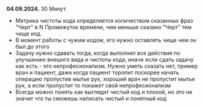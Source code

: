 **04.09.2024.** 30 Минут.
- Метрика чистоты кода определяется количеством сказанных фраз "Черт" в N Промежуток времени, чем меньше сказано "Черт" тем чище код. 
- В момент работы с чужим кодом, его нужно оставлять чище чем он был до этого
- Задачу нужно сдавать тогда, когда выполнил все действия по улучшению внешнго вида и чистоты кода, иначе если сдать задачу как есть - это непрофесионализм. Нужно уметь сказать нет, пример врач и пациент, даже когда пациент торопит поскорее начать операцию пропустив мытье рук, хороший врач не пропустит мытье рук, а если пропустит то покажет свой непрофесионализм
- Всегда можно понять как выглядит чистый код и плохой, но это не значит что ты сможешь написать чистый и понятный код
